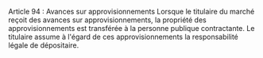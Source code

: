 Article 94 : Avances sur approvisionnements
Lorsque le titulaire du marché reçoit des avances sur
approvisionnements, la propriété des approvisionnements est transférée à
la personne publique contractante. Le titulaire assume à l'égard de ces
approvisionnements la responsabilité légale de dépositaire.